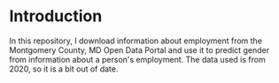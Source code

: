 # Introduction
In this repository, I download information about employment from the Montgomery County, MD Open Data Portal and use it to predict gender from information about a person's employment. The data used is from 2020, so it is a bit out of date.
